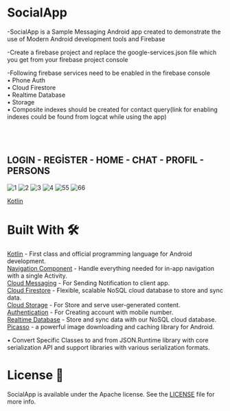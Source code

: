 # SocialApp


-SocialApp is a Sample Messaging Android app created to demonstrate the use of Modern Android development tools and Firebase

-Create a firebase project and replace the google-services.json file which you get from your firebase project console

-Following firebase services need to be enabled in the firebase console<br/>
•	Phone Auth <br/> 
•	Cloud Firestore<br/> 
•	Realtime Database<br/> 
•	Storage<br/> 
•	Composite indexes should be created for contact query(link for enabling indexes could be found from logcat while using the app)<br/> 
<br/> <br/> <br/> 
## LOGIN - REGİSTER - HOME - CHAT - PROFIL - PERSONS

![1](https://user-images.githubusercontent.com/100429928/178045649-b23fb2ca-4a05-459e-a2ee-83ee17c30435.jpg)
![2](https://user-images.githubusercontent.com/100429928/178045648-40c71513-e48a-435e-aab8-622f65903831.jpg)
![3](https://user-images.githubusercontent.com/100429928/178045645-3327b763-a3b4-4ae6-936d-b55167dc5966.jpg)
![4](https://user-images.githubusercontent.com/100429928/178045652-c827206c-4c16-4785-b2a0-6b315a97adda.jpg)
![55](https://user-images.githubusercontent.com/100429928/178045180-30ec5f27-695f-4ba6-8e8a-3520169a3d34.jpg)
![66](https://user-images.githubusercontent.com/100429928/178045179-fc9379fc-e2a3-4d4e-ad4c-62bddc2fee05.jpg)

[Kotlin](https://kotlinlang.org/)

# Built With  :hammer_and_wrench:<br/> 
[Kotlin](https://kotlinlang.org/) - First class and official programming language for Android development.<br/>
[Navigation Component](https://developer.android.com/guide/navigation/navigation-getting-started) - Handle everything needed for in-app navigation with a single Activity.<br/>
[Cloud Messaging](https://firebase.google.com/products/cloud-messaging) - For Sending Notification to client app.<br/> 
[Cloud Firestore](https://firebase.google.com/docs/firestore) - Flexible, scalable NoSQL cloud database to store and sync data.<br/> 
[Cloud Storage](https://firebase.google.com/docs/storage) - For Store and serve user-generated content.<br/> 
[Authentication](https://firebase.google.com/docs/auth) - For Creating account with mobile number.<br/> 
[Realtime Database](https://firebase.google.com/docs/database) - Store and sync data with our NoSQL cloud database.<br/> 
[Picasso](https://square.github.io/picasso/) - a powerful image downloading and caching library for Android.<br/> 


•	Convert Specific Classes to and from JSON.Runtime library with core serialization API and support libraries with various serialization formats.<br/> 

# License  :page_with_curl:<br/>
SocialApp is available under the Apache  license. See the [LICENSE](https://github.com/ahmetufan/SocialApp/blob/main/LICENSE) file for more info.

